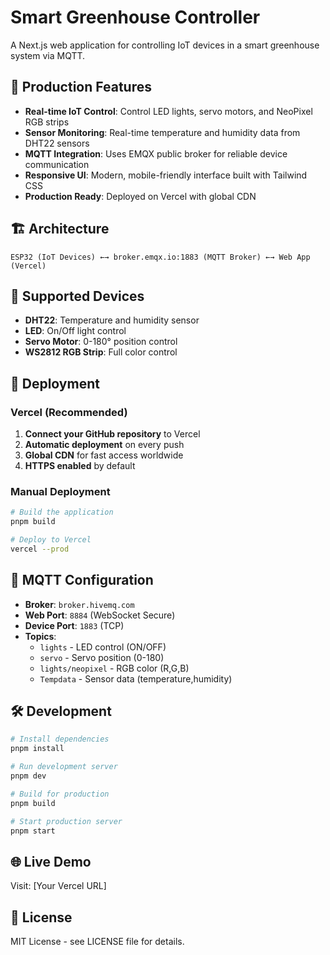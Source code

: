 # Smart Greenhouse Controller

A Next.js web application for controlling IoT devices in a smart greenhouse system via MQTT.

## 🚀 Production Features

- **Real-time IoT Control**: Control LED lights, servo motors, and NeoPixel RGB strips
- **Sensor Monitoring**: Real-time temperature and humidity data from DHT22 sensors
- **MQTT Integration**: Uses EMQX public broker for reliable device communication
- **Responsive UI**: Modern, mobile-friendly interface built with Tailwind CSS
- **Production Ready**: Deployed on Vercel with global CDN

## 🏗️ Architecture

```
ESP32 (IoT Devices) ←→ broker.emqx.io:1883 (MQTT Broker) ←→ Web App (Vercel)
```

## 📱 Supported Devices

- **DHT22**: Temperature and humidity sensor
- **LED**: On/Off light control
- **Servo Motor**: 0-180° position control
- **WS2812 RGB Strip**: Full color control

## 🚀 Deployment

### Vercel (Recommended)
1. **Connect your GitHub repository** to Vercel
2. **Automatic deployment** on every push
3. **Global CDN** for fast access worldwide
4. **HTTPS enabled** by default

### Manual Deployment
```bash
# Build the application
pnpm build

# Deploy to Vercel
vercel --prod
```

## 🔧 MQTT Configuration

- **Broker**: `broker.hivemq.com`
- **Web Port**: `8884` (WebSocket Secure)
- **Device Port**: `1883` (TCP)
- **Topics**:
  - `lights` - LED control (ON/OFF)
  - `servo` - Servo position (0-180)
  - `lights/neopixel` - RGB color (R,G,B)
  - `Tempdata` - Sensor data (temperature,humidity)

## 🛠️ Development

```bash
# Install dependencies
pnpm install

# Run development server
pnpm dev

# Build for production
pnpm build

# Start production server
pnpm start
```

## 🌐 Live Demo

Visit: [Your Vercel URL]

## 📄 License

MIT License - see LICENSE file for details. 
